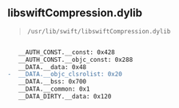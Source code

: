 ## libswiftCompression.dylib

> `/usr/lib/swift/libswiftCompression.dylib`

```diff

   __AUTH_CONST.__const: 0x428
   __AUTH_CONST.__objc_const: 0x288
   __DATA.__data: 0x48
-  __DATA.__objc_clsrolist: 0x20
   __DATA.__bss: 0x700
   __DATA.__common: 0x1
   __DATA_DIRTY.__data: 0x120

```
